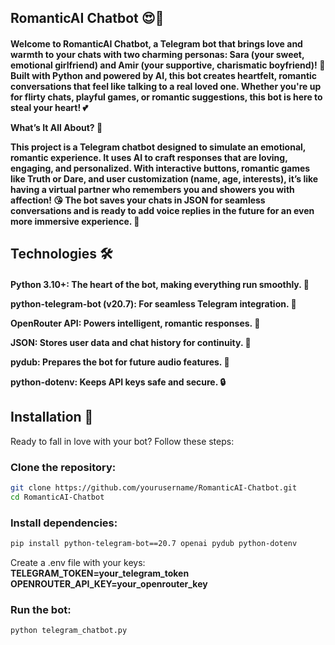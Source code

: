 <h2>RomanticAI Chatbot 😍💬</h2>

<h4>
Welcome to RomanticAI Chatbot, a Telegram bot that brings love and warmth to your chats with two charming personas: Sara (your sweet, emotional girlfriend) and Amir (your supportive, charismatic boyfriend)! 🌹 Built with Python and powered by AI, this bot creates heartfelt, romantic conversations that feel like talking to a real loved one. Whether you're up for flirty chats, playful games, or romantic suggestions, this bot is here to steal your heart! 💕


What’s It All About? 💞

This project is a Telegram chatbot designed to simulate an emotional, romantic experience. It uses AI to craft responses that are loving, engaging, and personalized. With interactive buttons, romantic games like Truth or Dare, and user customization (name, age, interests), it’s like having a virtual partner who remembers you and showers you with affection! 😘 The bot saves your chats in JSON for seamless conversations and is ready to add voice replies in the future for an even more immersive experience. 🚀

</h4>

<h2>
Technologies 🛠️
</h2>

<h4>


Python 3.10+: The heart of the bot, making everything run smoothly. 🐍



python-telegram-bot (v20.7): For seamless Telegram integration. 📱



OpenRouter API: Powers intelligent, romantic responses. 🤖



JSON: Stores user data and chat history for continuity. 📁



pydub: Prepares the bot for future audio features. 🎵


python-dotenv: Keeps API keys safe and secure. 🔒
</h4>




<h2> Installation 🚀 </h2>

Ready to fall in love with your bot? Follow these steps:  

<h3>Clone the repository:  </h3>

```bash
git clone https://github.com/yourusername/RomanticAI-Chatbot.git
cd RomanticAI-Chatbot
```


<h3>Install dependencies:  </h3>

```bash
pip install python-telegram-bot==20.7 openai pydub python-dotenv
```



Create a .env file with your keys:  <b> TELEGRAM_TOKEN=your_telegram_token
OPENROUTER_API_KEY=your_openrouter_key </b>


<h3>Run the bot: </h3>

```bash
python telegram_chatbot.py

```









